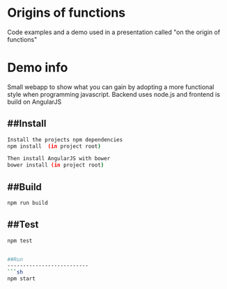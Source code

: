 Origins of functions
=======

Code examples and a demo used in a presentation  called "on the origin of functions"

Demo info
=========

Small webapp to show what you can gain by adopting a more functional style when programming javascript.
Backend uses node.js and frontend is build on AngularJS

##Install
--------------

```sh
Install the projects npm dependencies
npm install  (in project root)

Then install AngularJS with bower
bower install (in project root)
```

##Build
--------------------------
```sh
npm run build
```

##Test
--------------------------
```sh
npm test


##Run
--------------------------
```sh
npm start
```
